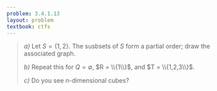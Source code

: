 ```yaml
---
problem: 3.4.1.13
layout: problem
textbook: ctfs
---
```


> _a)_ Let $S = \{1,2\}$. The susbsets of $S$ form a partial order; draw the
> associated graph.
>
> _b)_ Repeat this for $Q = \emptyset$, $R = \\{1\\}$, and $T = \\{1,2,3\\}$.
>
> _c)_ Do you see $n$-dimensional cubes?
